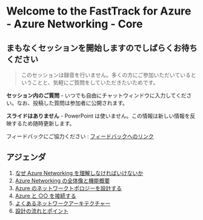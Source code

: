# Welcome to the FastTrack for Azure - Azure Networking - Core
## まもなくセッションを開始しますのでしばらくお待ちください

>このセッションは録音を行いません。多くの方にご参加いただいているということと、気軽にご質問をしていただきたいためです。

**セッション内のご質問** - いつでも自由にチャットウィンドウに入力してください。なお、投稿した質問は参加者に公開されます。

**スライドはありません** - PowerPoint は使いません。この情報は新しい情報を反映するため随時更新します。

フィードバックにご協力ください : [フィードバックへのリンク](https://www.microsoft.com)

## アジェンダ
1. [なぜ Azure Networking を理解しなければいけないか](../why.md)
1. [Azure Networking の全体像と機能概要](../overview.md)
1. [Azure のネットワークトポロジーを設計する](./network-topology.md)
1. [Azure と ○○ を接続する](./connect-azure.md)
1. [よくあるネットワークアーキテクチャー](./case-study.md)
1. [設計の流れとポイント](./how-to-design.md)
